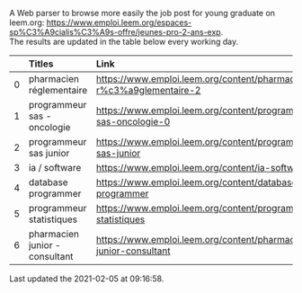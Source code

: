 A Web parser to browse more easily the job post for young graduate on leem.org: https://www.emploi.leem.org/espaces-sp%C3%A9cialis%C3%A9s-offre/jeunes-pro-2-ans-exp.  
The results are updated in the table below every working day.  


|    | Titles                         | Link                                                                |   Department |   Consulted |
|---:|:-------------------------------|:--------------------------------------------------------------------|-------------:|------------:|
|  0 | pharmacien réglementaire       | https://www.emploi.leem.org/content/pharmacien-r%c3%a9glementaire-2 |           75 |         996 |
|  1 | programmeur sas - oncologie    | https://www.emploi.leem.org/content/programmeur-sas-oncologie-0     |           75 |         883 |
|  2 | programmeur sas junior         | https://www.emploi.leem.org/content/programmeur-sas-junior          |           75 |          73 |
|  3 | ia / software                  | https://www.emploi.leem.org/content/ia-software                     |           75 |        1056 |
|  4 | database programmer            | https://www.emploi.leem.org/content/database-programmer             |           92 |        2484 |
|  5 | programmeur statistiques       | https://www.emploi.leem.org/content/programmeur-statistiques        |           92 |        2839 |
|  6 | pharmacien junior - consultant | https://www.emploi.leem.org/content/pharmacien-junior-consultant    |           75 |         114 |
  
Last updated the 2021-02-05 at 09:16:58.
